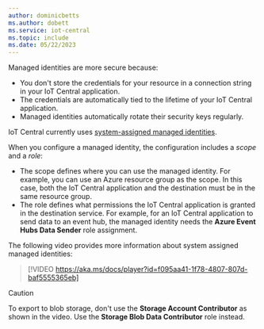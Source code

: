 ```yaml
---
author: dominicbetts
ms.author: dobett
ms.service: iot-central
ms.topic: include
ms.date: 05/22/2023
---
```


Managed identities are more secure because:

- You don't store the credentials for your resource in a connection string in your IoT Central application.
- The credentials are automatically tied to the lifetime of your IoT Central application.
- Managed identities automatically rotate their security keys regularly.

IoT Central currently uses [system-assigned managed identities](../articles/active-directory/managed-identities-azure-resources/overview.md#managed-identity-types).

When you configure a managed identity, the configuration includes a *scope* and a *role*:

- The scope defines where you can use the managed identity. For example, you can use an Azure resource group as the scope. In this case, both the IoT Central application and the destination must be in the same resource group.
- The role defines what permissions the IoT Central application is granted in the destination service. For example, for an IoT Central application to send data to an event hub, the managed identity needs the **Azure Event Hubs Data Sender** role assignment.

The following video provides more information about system assigned managed identities:

> [!VIDEO https://aka.ms/docs/player?id=f095aa41-1f78-4807-807d-baf5555365eb]

> [!CAUTION]
> To export to blob storage, don't use the **Storage Account Contributor** as shown in the video. Use the **Storage Blob Data Contributor** role instead.
